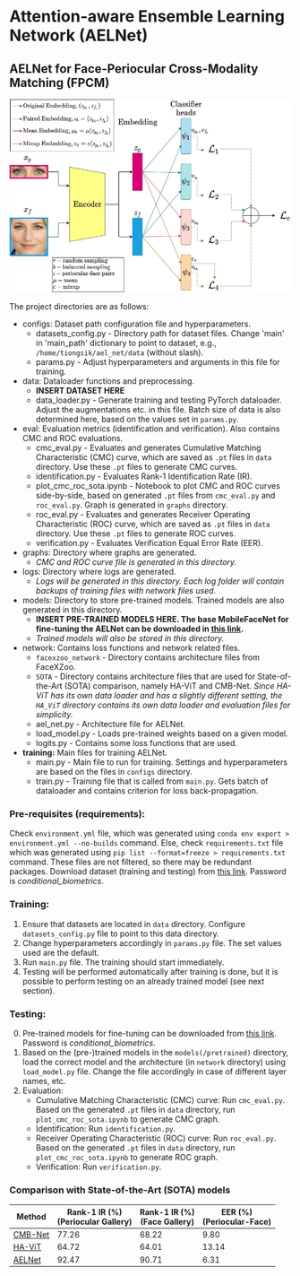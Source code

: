 # Attention-aware Ensemble Learning Network (AELNet)
## AELNet for Face-Periocular Cross-Modality Matching (FPCM)

![Network Architecture](AEL_Net_Architecture.jpg?raw=true "AELNet")

The project directories are as follows:

- configs: Dataset path configuration file and hyperparameters.
    * datasets_config.py - Directory path for dataset files. Change 'main' in 'main_path' dictionary to point to dataset, e.g., `/home/tiongsik/ael_net/data` (without slash).
    * params.py - Adjust hyperparameters and arguments in this file for training. 
- data: Dataloader functions and preprocessing.
    * __**INSERT DATASET HERE**__
    * data_loader.py - Generate training and testing PyTorch dataloader. Adjust the augmentations etc. in this file. Batch size of data is also determined here, based on the values set in `params.py`.
- eval: Evaluation metrics (identification and verification). Also contains CMC and ROC evaluations.
    * cmc_eval.py - Evaluates and generates Cumulative Matching Characteristic (CMC) curve, which are saved as `.pt` files in `data` directory. Use these `.pt` files to generate CMC curves.
    * identification.py - Evaluates Rank-1 Identification Rate (IR).
    * plot_cmc_roc_sota.ipynb - Notebook to plot CMC and ROC curves side-by-side, based on generated `.pt` files from `cmc_eval.py` and `roc_eval.py`. Graph is generated in `graphs` directory.
    * roc_eval.py - Evaluates and generates Receiver Operating Characteristic (ROC) curve, which are saved as `.pt` files in `data` directory. Use these `.pt` files to generate ROC curves.
    * verification.py - Evaluates Verification Equal Error Rate (EER).
- graphs: Directory where graphs are generated.
    * _CMC and ROC curve file is generated in this directory._
- logs: Directory where logs are generated.
    * _Logs will be generated in this directory. Each log folder will contain backups of training files with network files used._
- models: Directory to store pre-trained models. Trained models are also generated in this directory.
    * __**INSERT PRE-TRAINED MODELS HERE. The base MobileFaceNet for fine-tuning the AELNet can be downloaded in [this link](https://www.dropbox.com/scl/fo/sx61beaupkwa1574fst2z/h?rlkey=onwf8vji3h20og0w7s6sxznlc&dl=0).**__
    * _Trained models will also be stored in this directory._
- network: Contains loss functions and network related files.
    * `facexzoo_network` - Directory contains architecture files from FaceXZoo.
    * `SOTA` - Directory contains architecture files that are used for State-of-the-Art (SOTA) comparison, namely HA-ViT and CMB-Net. _Since HA-ViT has its own data loader and has a slightly different setting, the `HA_ViT` directory contains its own data loader and evaluation files for simplicity._
    * ael_net.py - Architecture file for AELNet.
    * load_model.py - Loads pre-trained weights based on a given model.
    * logits.py - Contains some loss functions that are used.
- __training:__ Main files for training AELNet.
    * main.py - Main file to run for training. Settings and hyperparameters are based on the files in `configs` directory.
    * train.py - Training file that is called from `main.py`. Gets batch of dataloader and contains criterion for loss back-propagation.

### Pre-requisites (requirements):
Check `environment.yml` file, which was generated using `conda env export > environment.yml --no-builds` command. Else, check `requirements.txt` file which was generated using `pip list --format=freeze > requirements.txt` command. These files are not filtered, so there may be redundant packages.
Download dataset (training and testing) from [this link](https://www.dropbox.com/s/bfub8fmc44tvcxb/periocular_face_dataset.zip?dl=0). Password is _conditional\_biometrics_.

### Training:
1. Ensure that datasets are located in `data` directory. Configure `datasets_config.py` file to point to this data directory.
2. Change hyperparameters accordingly in `params.py` file. The set values used are the default.
3. Run `main.py` file. The training should start immediately.
4. Testing will be performed automatically after training is done, but it is possible to perform testing on an already trained model (see next section).

### Testing:
0. Pre-trained models for fine-tuning can be downloaded from [this link](https://www.dropbox.com/s/g8gn4x4wp0svyx5/pretrained_models.zip?dl=0). Password is _conditional\_biometrics_.
1. Based on the (pre-)trained models in the `models(/pretrained)` directory, load the correct model and the architecture (in `network` directory) using `load_model.py` file. Change the file accordingly in case of different layer names, etc.
2. Evaluation:
    * Cumulative Matching Characteristic (CMC) curve: Run `cmc_eval.py`. Based on the generated `.pt` files in `data` directory, run `plot_cmc_roc_sota.ipynb` to generate CMC graph.
    * Identification: Run `identification.py`.
    * Receiver Operating Characteristic (ROC) curve: Run `roc_eval.py`. Based on the generated `.pt` files in `data` directory, run `plot_cmc_roc_sota.ipynb` to generate ROC graph.
    * Verification: Run `verification.py`.

### Comparison with State-of-the-Art (SOTA) models

| Method | Rank-1 IR (%) <br> (Periocular Gallery) | Rank-1 IR (%) <br> (Face Gallery) | EER (%) <br> (Periocular-Face) |
| --- | --- | --- | --- |
| [CMB-Net](https://www.dropbox.com/s/apbejkd082dn0tp/CMB-Net.pth?dl=0) | 77.26 | 68.22 | 9.80 |
| [HA-ViT](https://www.dropbox.com/s/hzmsz7kuyvyrf75/HA-ViT.pth?dl=0) | 64.72 | 64.01 | 13.14 |
| [AELNet](https://www.dropbox.com/scl/fo/j90nx00akg0bkp0dr7a6w/h?dl=0&rlkey=1k8eae7r7lbt326kzobgy88fl) | 92.47 | 90.71 | 6.31 |
